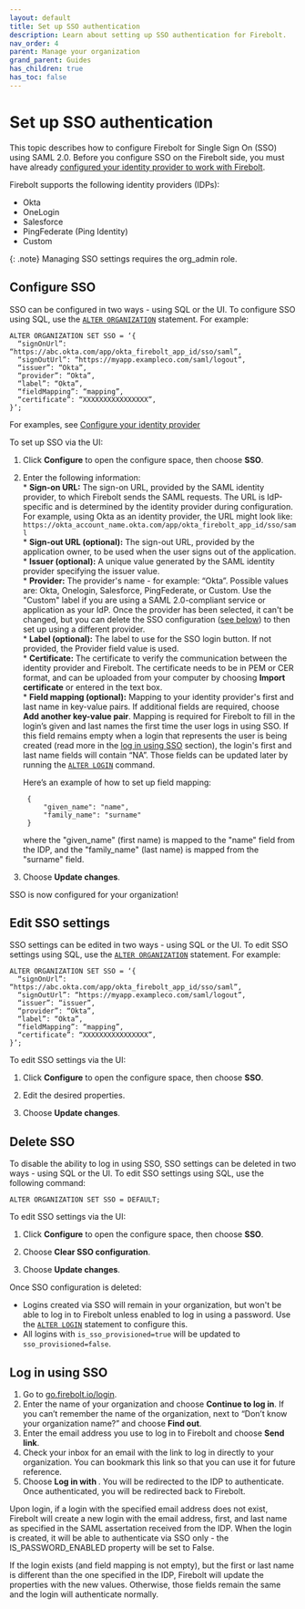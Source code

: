 ```yaml
---
layout: default
title: Set up SSO authentication
description: Learn about setting up SSO authentication for Firebolt. 
nav_order: 4
parent: Manage your organization
grand_parent: Guides
has_children: true
has_toc: false
---
```


# Set up SSO authentication

This topic describes how to configure Firebolt for Single Sign On (SSO) using SAML 2.0. Before you configure SSO on the Firebolt side, you must have already [configured your identity provider to work with Firebolt](configure-idp-for-sso.md).

Firebolt supports the following identity providers (IDPs):
- Okta
- OneLogin
- Salesforce
- PingFederate (Ping Identity)
- Custom

{: .note}
Managing SSO settings requires the org_admin role.

## Configure SSO

SSO can be configured in two ways - using SQL or the UI.  To configure SSO using SQL, use the [`ALTER ORGANIZATION`](../../../sql_reference/commands/access-control/alter-organization.md) statement. For example:

```
ALTER ORGANIZATION SET SSO = ‘{
  “signOnUrl”: “https://abc.okta.com/app/okta_firebolt_app_id/sso/saml”,
  “signOutUrl”: “https://myapp.exampleco.com/saml/logout”, 
  “issuer”: “Okta”,
  “provider”: “Okta”,
  “label”: “Okta”,
  “fieldMapping”: “mapping”,
  “certificate”: “XXXXXXXXXXXXXXXX”,
}’;
```

For examples, see [Configure your identity provider](configuring-idp-for-sso.md)

To set up SSO via the UI:
1. Click **Configure** to open the configure space, then choose **SSO**.

2. Enter the following information:
        <br>* **Sign-on URL:** The sign-on URL, provided by the SAML identity provider, to which Firebolt sends the SAML requests. The URL is IdP-specific and is determined by the identity provider during configuration. For example, using Okta as an identity provider, the URL might look like: `https://okta_account_name.okta.com/app/okta_firebolt_app_id/sso/saml`
        <br>* **Sign-out URL (optional):** The sign-out URL, provided by the application owner, to be used when the user signs out of the application. 
        <br>* **Issuer (optional):** A unique value generated by the SAML identity provider specifying the issuer value.
        <br>* **Provider:** The provider's name - for example: “Okta”. Possible values are: Okta, Onelogin, Salesforce, PingFederate, or Custom. Use the "Custom" label if you are using a SAML 2.0-compliant service or application as your IdP. Once the provider has been selected, it can't be changed, but you can delete the SSO configuration ([see below](#delete-sso)) to then set up using a different provider. 
        <br>* **Label (optional):** The label to use for the SSO login button. If not provided, the Provider field value is used. 
        <br>* **Certificate:** The certificate to verify the communication between the identity provider and Firebolt. The certificate needs to be in PEM or CER format, and can be uploaded from your computer by choosing **Import certificate** or entered in the text box. 
        <br>* **Field mapping (optional):** Mapping to your identity provider's first and last name in key-value pairs. If additional fields are required, choose **Add another key-value pair**. Mapping is required for Firebolt to fill in the login’s given and last names the first time the user logs in using SSO. If this field remains empty when a login that represents the user is being created (read more in the [log in using SSO](#log-in-using-sso) section), the login's first and last name fields will contain “NA”. Those fields can be updated later by running the [`ALTER LOGIN`](../../../sql_reference/commands/access-control/alter-login.md) command. 

      Here’s an example of how to set up field mapping:
        
        {
            "given_name": "name",
            "family_name": "surname"
        }


      where the "given_name" (first name) is mapped to the "name" field from the IDP, and the "family_name" (last name) is mapped from the "surname" field.
3. Choose **Update changes**.

SSO is now configured for your organization!

## Edit SSO settings

SSO settings can be edited in two ways - using SQL or the UI.  To edit SSO settings using SQL, use the [`ALTER ORGANIZATION`](../../../sql_reference/commands/access-control/alter-organization.md) statement. For example:

```
ALTER ORGANIZATION SET SSO = ‘{
  “signOnUrl”: “https://abc.okta.com/app/okta_firebolt_app_id/sso/saml”,
  “signOutUrl”: “https://myapp.exampleco.com/saml/logout”, 
  “issuer”: “issuer”,
  “provider”: “Okta”, 
  “label”: “Okta”,
  “fieldMapping”: “mapping”,
  “certificate”: “XXXXXXXXXXXXXXXX”,
}’;
```

To edit SSO settings via the UI:
1. Click **Configure** to open the configure space, then choose **SSO**.

2. Edit the desired properties.

3. Choose **Update changes**.

## Delete SSO

To disable the ability to log in using SSO, SSO settings can be deleted in two ways - using SQL or the UI.  To edit SSO settings using SQL, use the following command:

```ALTER ORGANIZATION SET SSO = DEFAULT;```

To edit SSO settings via the UI:
1. Click **Configure** to open the configure space, then choose **SSO**.

2. Choose **Clear SSO configuration**.

3. Choose **Update changes**.


Once SSO configuration is deleted:
- Logins created via SSO will remain in your organization, but won't be able to log in to Firebolt unless enabled to log in using a password. Use the [`ALTER LOGIN`](../../../sql_reference/commands/access-control/alter-login.md) statement to configure this. 
- All logins with `is_sso_provisioned=true` will be updated to `sso_provisioned=false`.


## Log in using SSO

1. Go to [go.firebolt.io/login](go.firebolt.io/login).
2. Enter the name of your organization and choose **Continue to log in**.
If you can’t remember the name of the organization, next to “Don’t know your organization name?” and choose **Find out**.
3. Enter the email address you use to log in to Firebolt and choose **Send link**.
4. Check your inbox for an email with the link to log in directly to your organization. You can bookmark this link so that you can use it for future reference.
5. Choose **Log in with <IDP>**.
You will be redirected to the IDP to authenticate. Once authenticated, you will be redirected back to Firebolt.

Upon login, if a login with the specified email address does not exist, Firebolt will create a new login with the email address, first, and last name as specified in the SAML assertation received from the IDP. 
When the login is created, it will be able to authenticate via SSO only - the IS_PASSWORD_ENABLED property will be set to False.

If the login exists (and field mapping is not empty), but the first or last name is different than the one specified in the IDP, Firebolt will update the properties with the new values. Otherwise,  those fields remain the same and the login will authenticate normally.
